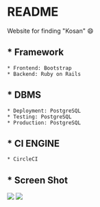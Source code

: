 # README
Website for finding "Kosan"  :smile:

## * Framework ##
    * Frontend: Bootstrap
    * Backend: Ruby on Rails
## * DBMS ##
    * Deployment: PostgreSQL
    * Testing: PostgreSQL
    * Production: PostgreSQL
## * CI ENGINE ##
    * CircleCI
## * Screen Shot ##
<img src="http://i1186.photobucket.com/albums/z367/adz7foold/screencapture-localhost-3000-1516534334713_zpsljbu5wxg.png">
<img src="http://i1186.photobucket.com/albums/z367/adz7foold/screencapture-localhost-3000-kosts-1516534428711_zps9ppyu8lg.png">
